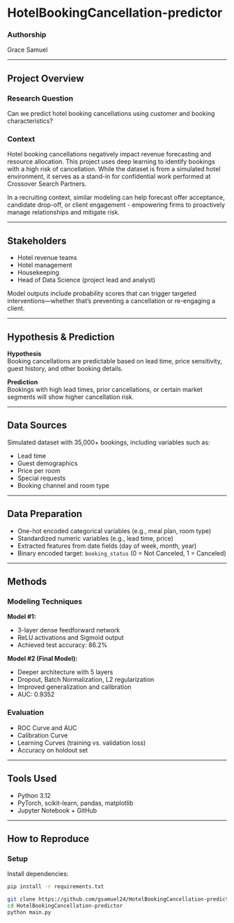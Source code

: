 # HotelBookingCancellation-predictor  

### Authorship  
Grace Samuel  

---

## Project Overview  

### Research Question  
Can we predict hotel booking cancellations using customer and booking characteristics?

### Context  
Hotel booking cancellations negatively impact revenue forecasting and resource allocation. This project uses deep learning to identify bookings with a high risk of cancellation. While the dataset is from a simulated hotel environment, it serves as a stand-in for confidential work performed at Crossover Search Partners.

In a recruiting context, similar modeling can help forecast offer acceptance, candidate drop-off, or client engagement - empowering firms to proactively manage relationships and mitigate risk.

---

## Stakeholders  
- Hotel revenue teams
- Hotel management
- Housekeeping
- Head of Data Science (project lead and analyst)  

Model outputs include probability scores that can trigger targeted interventions—whether that’s preventing a cancellation or re-engaging a client.

---

## Hypothesis & Prediction  

**Hypothesis**  
Booking cancellations are predictable based on lead time, price sensitivity, guest history, and other booking details.  

**Prediction**  
Bookings with high lead times, prior cancellations, or certain market segments will show higher cancellation risk.

---

## Data Sources  
Simulated dataset with 35,000+ bookings, including variables such as:  
- Lead time  
- Guest demographics  
- Price per room  
- Special requests  
- Booking channel and room type  

---

## Data Preparation  
- One-hot encoded categorical variables (e.g., meal plan, room type)  
- Standardized numeric variables (e.g., lead time, price)  
- Extracted features from date fields (day of week, month, year)  
- Binary encoded target: `booking_status` (0 = Not Canceled, 1 = Canceled)

---

## Methods  

### Modeling Techniques  
**Model #1:**  
- 3-layer dense feedforward network  
- ReLU activations and Sigmoid output  
- Achieved test accuracy: 86.2%  

**Model #2 (Final Model):**  
- Deeper architecture with 5 layers  
- Dropout, Batch Normalization, L2 regularization  
- Improved generalization and calibration  
- AUC: 0.9352  

### Evaluation  
- ROC Curve and AUC  
- Calibration Curve  
- Learning Curves (training vs. validation loss)  
- Accuracy on holdout set  

---

## Tools Used  
- Python 3.12  
- PyTorch, scikit-learn, pandas, matplotlib  
- Jupyter Notebook + GitHub  

---

## How to Reproduce  

### Setup  
Install dependencies:  
```bash  
pip install -r requirements.txt

git clone https://github.com/gsamuel24/HotelBookingCancellation-predictor.git
cd HotelBookingCancellation-predictor
python main.py

